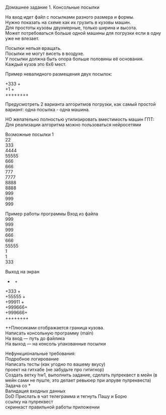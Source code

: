 Домашнее задание 1. Консольные посылки  

На вход идет файл с посылками разного размера и формы.  
Нужно показать на схеме как их грузить в кузовы машин.  
Для простоты кузовы двухмерные, только ширина и высота.  
Может потребоваться больше одной машины для погрузки если в одну уже не влезает.  

Посылки нельзя вращать.  
Посылки не могут висеть в воздухе.  
У посылки должна быть опора больше половины её основания.  
Каждый кузов это 6x6 мест.  

Пример невалидного размещения двух посылок:

+333   +  
+1     +  
++++++++  



Предусмотреть 2 варианта алгоритмов погрузки, как самый простой вариант: одна посылка - одна машина.

НО желательно полностью утилизировать вместимость машин
ГПТ: Для реализации алгоритма можно пользоваться нейросетями

Возможные посылки
1  
22  
333  
4444  
55555  
666  
666  
777  
7777  
8888  
8888  
999  
999  
999  



Пример работы программы
Вход из файла  
999  
999  
999  
666  
666  
55555  
1  
1  
333  


Выход на экран
+      +  
+333   +  
+55555 +  
+99911 +  
+999666+  
+999666+  
++++++++  


++Плюсиками отображается граница кузова.  
Написать консольную программу (main)  
На вход — путь до файлика  
На выход — на консоль упакованные посылки  

Нефункциональные требования:  
Подробное логирование  
Написать тесты (как угодно по вашему вкусу)  
проект на гитхабе (не забудьте про гитигнор)  
Создать ветку hw1, выполнить задание, сделать пулреквест в мейн (в мейн сами не пуште, это делает ревьюер при апруве пулреквеста)  
Задача со *  
Валидация входных данных  
DoD Прислать в чат телеграмма и тегнуть Пашу и Борю  
ссылку на пулреквест  
скринкаст правильной работы приложении  
